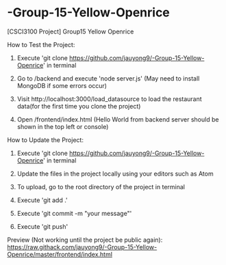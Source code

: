 # -Group-15-Yellow-Openrice
[CSCI3100 Project] Group15 Yellow Openrice


How to Test the Project:
1. Execute 'git clone https://github.com/jauyong9/-Group-15-Yellow-Openrice' in terminal

2. Go to /backend and execute 'node server.js' (May need to install MongoDB if some errors occur)

3. Visit http://localhost:3000/load_datasource to load the restaurant data(for the first time you clone the project)

4. Open /frontend/index.html (Hello World from backend server should be shown in the top left or console)


How to Update the Project:
1. Execute 'git clone https://github.com/jauyong9/-Group-15-Yellow-Openrice' in terminal

2. Update the files in the project locally using your editors such as Atom

3. To upload, go to the root directory of the project in terminal

4. Execute 'git add .'

5. Execute 'git commit -m "your message"'

6. Execute 'git push'


Preview (Not working until the project be public again):
https://raw.githack.com/jauyong9/-Group-15-Yellow-Openrice/master/frontend/index.html

